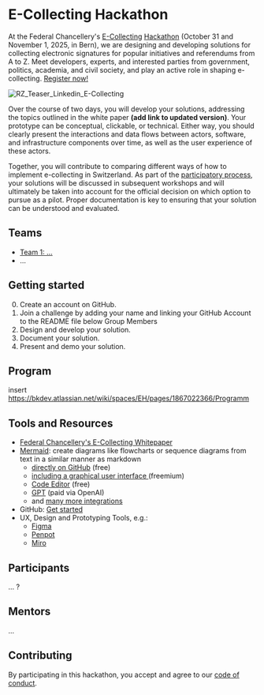 # E-Collecting Hackathon
At the Federal Chancellery's [E-Collecting](https://www.bk.admin.ch/bk/de/home/politische-rechte/e-collecting.html) [Hackathon](https://www.bk.admin.ch/bk/de/home/politische-rechte/e-collecting/aktuelles.html) (October 31 and November 1, 2025, in Bern), we are designing and developing solutions for collecting electronic signatures for popular initiatives and referendums from A to Z. Meet developers, experts, and interested parties from government, politics, academia, and civil society, and play an active role in shaping e-collecting. [Register now!](https://findmind.ch/c/hackathon-registration)

![RZ_Teaser_Linkedin_E-Collecting](https://github.com/user-attachments/assets/ffa93f97-0f16-4abb-80ea-1d5dff9d4eba)

Over the course of two days, you will develop your solutions, addressing the topics outlined in the white paper **(add link to updated version)**. Your prototype can be conceptual, clickable, or technical. Either way, you should clearly present the interactions and data flows between actors, software, and infrastructure components over time, as well as the user experience of these actors.

Together, you will contribute to comparing different ways of how to implement e-collecting in Switzerland. As part of the [participatory process](https://www.bk.admin.ch/bk/de/home/politische-rechte/e-collecting/partizipativer_prozess.html), your solutions will be discussed in subsequent workshops and will ultimately be taken into account for the official decision on which option to pursue as a pilot. Proper documentation is key to ensuring that your solution can be understood and evaluated.

## Teams

- [Team 1: ...](https://github.com/swiss/e-collecting-hackathon-team1/)
- ...

## Getting started

0. Create an account on GitHub.
1. Join a challenge by adding your name and linking your GitHub Account to the README file below Group Members
2. Design and develop your solution.
3. Document your solution.
4. Present and demo your solution.


## Program

insert https://bkdev.atlassian.net/wiki/spaces/EH/pages/1867022366/Programm

## Tools and Resources

- [Federal Chancellery's E-Collecting Whitepaper](https://www.bk.admin.ch/dam/bk/de/dokumente/pore/E-Collecting/hackathon2025/E-Collecting%20Hackathon%20Whitepaper%20DE%20V0.1.pdf.download.pdf/E-Collecting%20Hackathon%20Whitepaper%20DE%20V0.1.pdf)
- [Mermaid](https://mermaid.js.org/ ): create diagrams like flowcharts or sequence diagrams from text in a similar manner as markdown 
	-  [directly on GitHub](https://github.blog/developer-skills/github/include-diagrams-markdown-files-mermaid/) (free)
  -  [including a graphical user interface ](https://www.mermaidchart.com) (freemium)
  -  [Code Editor](https://mermaid.live/) (free)
  -  [GPT](https://chatgpt.com/g/g-684cc36f30208191b21383b88650a45d-mermaid-chart-diagrams-and-charts) (paid via OpenAI)
  -  and [many more integrations](https://mermaid.js.org/ecosystem/integrations-community.html)
- GitHub: [Get started](https://docs.github.com/en/get-started/start-your-journey/hello-world)
- UX, Design and Prototyping Tools, e.g.:
	- [Figma](https://www.figma.com/) 
	- [Penpot](https://penpot.app/)
 	- [Miro](https://miro.com/)

## Participants

... ?

## Mentors

...

## Contributing

By participating in this hackathon, you accept and agree to our [code of conduct](/CONTRIBUTING.md).
